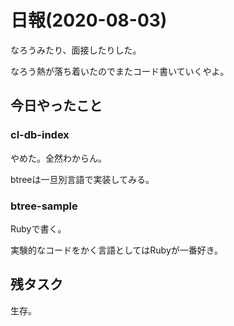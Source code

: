 # 日報(2020-08-03)

なろうみたり、面接したりした。

なろう熱が落ち着いたのでまたコード書いていくやよ。

## 今日やったこと

### cl-db-index

やめた。全然わからん。

btreeは一旦別言語で実装してみる。

### btree-sample

Rubyで書く。

実験的なコードをかく言語としてはRubyが一番好き。

## 残タスク

生存。
